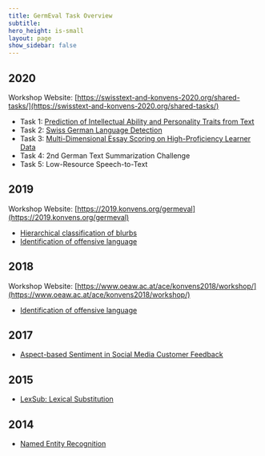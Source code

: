 ```yaml
---
title: GermEval Task Overview
subtitle:
hero_height: is-small
layout: page
show_sidebar: false
---
```


## 2020

Workshop Website: [https://swisstext-and-konvens-2020.org/shared-tasks/](https://swisstext-and-konvens-2020.org/shared-tasks/)

* Task 1: [Prediction of Intellectual Ability and Personality Traits from Text](https://www.inf.uni-hamburg.de/en/inst/ab/lt/resources/data/germeval-2020-psychopred.html)
* Task 2: [Swiss German Language Detection](https://sites.google.com/view/gswid2020)
* Task 3: [Multi-Dimensional Essay Scoring on High-Proficiency Learner Data](https://sites.google.com/view/germeval2020-essayscoring/home)
* Task 4: 2nd German Text Summarization Challenge
* Task 5: Low-Resource Speech-to-Text

## 2019

Workshop Website: [https://2019.konvens.org/germeval](https://2019.konvens.org/germeval)

* [Hierarchical classification of blurbs](https://competitions.codalab.org/competitions/20139)
* [Identification of offensive language](https://projects.fzai.h-da.de/iggsa/)

## 2018

Workshop Website: [https://www.oeaw.ac.at/ace/konvens2018/workshop/](https://www.oeaw.ac.at/ace/konvens2018/workshop/)

* [Identification of offensive language](https://projects.fzai.h-da.de/iggsa/germeval-2018/)

## 2017

* [Aspect-based Sentiment in Social Media Customer Feedback](https://sites.google.com/view/germeval2017-absa/home)

## 2015

* [LexSub: Lexical Substitution](https://sites.google.com/site/germeval2015/)

## 2014

* [Named Entity Recognition](https://sites.google.com/site/germeval2014ner/)

